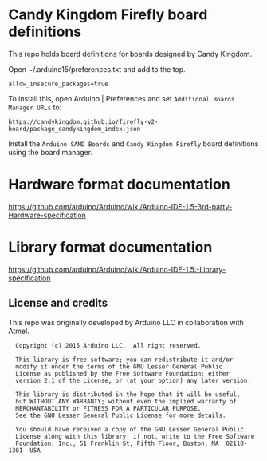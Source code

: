# Candy Kingdom Firefly board definitions

This repo holds board definitions for boards designed by Candy Kingdom.

Open ~/.arduino15/preferences.txt and add to the top.

```
allow_insecure_packages=true
```

To install this, open Arduino | Preferences and set `Additional Boards Manager
URLs` to:

```
https://candykingdom.github.io/firefly-v2-board/package_candykingdom_index.json
```

Install the `Arduino SAMD Boards` and `Candy Kingdom Firefly` board definitions
using the board manager.

# Hardware format documentation

https://github.com/arduino/Arduino/wiki/Arduino-IDE-1.5-3rd-party-Hardware-specification

# Library format documentation

https://github.com/arduino/Arduino/wiki/Arduino-IDE-1.5:-Library-specification

## License and credits

This repo was originally developed by Arduino LLC in collaboration with Atmel.

```
  Copyright (c) 2015 Arduino LLC.  All right reserved.

  This library is free software; you can redistribute it and/or
  modify it under the terms of the GNU Lesser General Public
  License as published by the Free Software Foundation; either
  version 2.1 of the License, or (at your option) any later version.

  This library is distributed in the hope that it will be useful,
  but WITHOUT ANY WARRANTY; without even the implied warranty of
  MERCHANTABILITY or FITNESS FOR A PARTICULAR PURPOSE.
  See the GNU Lesser General Public License for more details.

  You should have received a copy of the GNU Lesser General Public
  License along with this library; if not, write to the Free Software
  Foundation, Inc., 51 Franklin St, Fifth Floor, Boston, MA  02110-1301  USA
```
